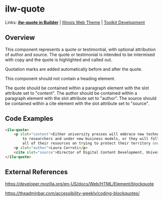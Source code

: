 # ilw-quote

Links: **[ilw-quote in Builder](https://builder3.toolkit.illinois.edu/component/ilw-quote/index.html)** | 
[Illinois Web Theme](https://webtheme.illinois.edu/) | 
[Toolkit Development](https://github.com/web-illinois/toolkit-management)

## Overview

This component represents a quote or testimontial, with optional attribution of author and source. The quote or testimonial is intended to be intermixed with copy and the quote is highlighted and called out.

Quotation marks are added automatically before and after the quote.

This component should not contain a heading element.

The quote should be contained within a paragraph element with the slot attribute set to "content". The author should be contained within a paragraph element with the slot attribute set to "author". The source should be contained within a cite element with the slot attribute set to "source".

## Code Examples

```html
<ilw-quote>
    <p slot="content">Either university presses will embrace new technology and offer scholarly content in new forms
        to researchers and under new business models, or they will follow the music industry and spend
        all of their resources on trying to protect their territory &mdash; unsuccessfully.</p>
    <p slot="author">Laura Cerruti</p>
    <cite slot="source">Director of Digital Content Development, University of California Press, profiled in Against the Grain</cite>
</ilw-quote>
```

## External References

https://developer.mozilla.org/en-US/docs/Web/HTML/Element/blockquote

https://theadminbar.com/accessibility-weekly/coding-blockquotes/